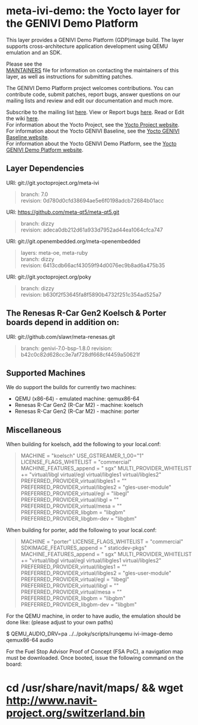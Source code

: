 meta-ivi-demo: the Yocto layer for the GENIVI Demo Platform
===========================================================

This layer provides a GENIVI Demo Platform (GDP)image build. The layer
supports cross-architecture application development using QEMU
emulation and an SDK.

Please see the  
[MAINTAINERS](http://git.projects.genivi.org/?p=meta-genivi-demo.git;a=blob;f=MAINTAINERS)
file for information on contacting the maintainers of this layer, as well as
instructions for submitting patches.

The GENIVI Demo Platform project welcomes contributions. You can contribute
code, submit patches, report bugs, answer questions on our mailing lists and
review and edit our documentation and much more.

Subscribe to the mailing list
    [here](https://lists.genivi.org/mailman/listinfo/genivi-projects). 
View or Report bugs
    [here](http://bugs.genivi.org/describecomponents.cgi?product=GENIVI%20Demonstration%20Platform). 
Read or Edit the wiki
    [here](http://wiki.projects.genivi.org/index.php/meta-ivi).  
For information about the Yocto Project, see the
    [Yocto Project website](https://www.yoctoproject.org).  
For information about the Yocto GENIVI Baseline, see the
    [Yocto GENIVI Baseline website](http://projects.genivi.org/GENIVI_Baselines/meta-ivi).  
For information about the Yocto GENIVI Demo Platform, see the
    [Yocto GENIVI Demo Platform website](http://wiki.projects.genivi.org/index.php/GENIVI_Demo_Platform).

Layer Dependencies
------------------

URI: git://git.yoctoproject.org/meta-ivi
> branch:   7.0  
> revision: 0d780d0cfd38694ae5e6f0198adcb72684b01acc

URI: https://github.com/meta-qt5/meta-qt5.git
> branch:   dizzy  
> revision: adeca0db212d61a933d7952ad44ea1064cfca747

URI: git://git.openembedded.org/meta-openembedded
> layers:   meta-oe, meta-ruby  
> branch:   dizzy  
> revision: 6413cdb66acf43059f94d0076ec9b8ad6a475b35

URI: git://git.yoctoproject.org/poky
> branch:   dizzy  
> revision: b630f2f53645fa8f5890b4732f251c354ad525a7

## The Renesas R-Car Gen2 Koelsch & Porter boards depend in addition on: ##

URI: git://github.com/slawr/meta-renesas.git
> branch:   genivi-7.0-bsp-1.8.0
> revision: b42c0c82d628cc3e7af728df668cf4459a50621f

Supported Machines
------------------

We do support the builds for currently two machines:

* QEMU (x86-64) - emulated machine: qemux86-64
* Renesas R-Car Gen2 (R-Car M2) - machine: koelsch
* Renesas R-Car Gen2 (R-Car M2) - machine: porter

Miscellaneous
-------------

When building for koelsch, add the following to your local.conf:

> MACHINE = "koelsch"
> USE_GSTREAMER_1_00="1"
> LICENSE_FLAGS_WHITELIST = "commercial"
> MACHINE_FEATURES_append = " sgx"
> MULTI_PROVIDER_WHITELIST += "virtual/libgl virtual/egl virtual/libgles1 virtual/libgles2"
> PREFERRED_PROVIDER_virtual/libgles1 = ""
> PREFERRED_PROVIDER_virtual/libgles2 = "gles-user-module"
> PREFERRED_PROVIDER_virtual/egl = "libegl"
> PREFERRED_PROVIDER_virtual/libgl = ""
> PREFERRED_PROVIDER_virtual/mesa = ""
> PREFERRED_PROVIDER_libgbm = "libgbm"
> PREFERRED_PROVIDER_libgbm-dev = "libgbm"


When building for porter, add the following to your local.conf:

> MACHINE = "porter"
> LICENSE_FLAGS_WHITELIST = "commercial"
> SDKIMAGE_FEATURES_append = " staticdev-pkgs"
> MACHINE_FEATURES_append = " sgx"
> MULTI_PROVIDER_WHITELIST += "virtual/libgl virtual/egl virtual/libgles1 virtual/libgles2"
> PREFERRED_PROVIDER_virtual/libgles1 = ""
> PREFERRED_PROVIDER_virtual/libgles2 = "gles-user-module"
> PREFERRED_PROVIDER_virtual/egl = "libegl"
> PREFERRED_PROVIDER_virtual/libgl = ""
> PREFERRED_PROVIDER_virtual/mesa = ""
> PREFERRED_PROVIDER_libgbm = "libgbm"
> PREFERRED_PROVIDER_libgbm-dev = "libgbm"


For the QEMU machine, in order to have audio, the emulation should be done like:
(please adjust to your own paths)

$ QEMU_AUDIO_DRV=pa ../../poky/scripts/runqemu ivi-image-demo qemux86-64 audio


For the Fuel Stop Advisor Proof of Concept (FSA PoC), a navigation map
must be downloaded. Once booted, issue the following command on the board:

# cd /usr/share/navit/maps/ && wget http://www.navit-project.org/switzerland.bin
